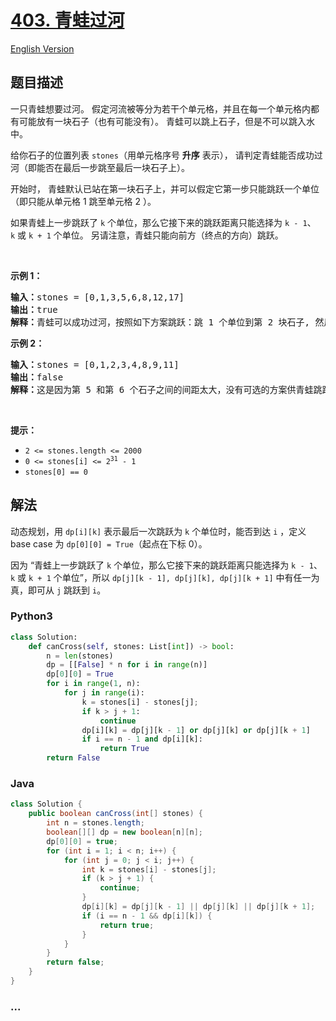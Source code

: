 # [403. 青蛙过河](https://leetcode-cn.com/problems/frog-jump)

[English Version](https://github.com/yanglr/leetcode-ac/blob/master/assets/0400-0499/0403.Frog%20Jump/README_EN.md)

## 题目描述

<!-- 这里写题目描述 -->

<p>一只青蛙想要过河。 假定河流被等分为若干个单元格，并且在每一个单元格内都有可能放有一块石子（也有可能没有）。 青蛙可以跳上石子，但是不可以跳入水中。</p>

<p>给你石子的位置列表 <code>stones</code>（用单元格序号 <strong>升序</strong> 表示）， 请判定青蛙能否成功过河（即能否在最后一步跳至最后一块石子上）。</p>

<p>开始时， 青蛙默认已站在第一块石子上，并可以假定它第一步只能跳跃一个单位（即只能从单元格 1 跳至单元格 2 ）。</p>

<p>如果青蛙上一步跳跃了 <code>k</code><em> </em>个单位，那么它接下来的跳跃距离只能选择为 <code>k - 1</code>、<code>k</code><em> </em>或 <code>k + 1</code> 个单位。 另请注意，青蛙只能向前方（终点的方向）跳跃。</p>

<p> </p>

<p><strong>示例 1：</strong></p>

<pre>
<strong>输入：</strong>stones = [0,1,3,5,6,8,12,17]
<strong>输出：</strong>true
<strong>解释：</strong>青蛙可以成功过河，按照如下方案跳跃：跳 1 个单位到第 2 块石子, 然后跳 2 个单位到第 3 块石子, 接着 跳 2 个单位到第 4 块石子, 然后跳 3 个单位到第 6 块石子, 跳 4 个单位到第 7 块石子, 最后，跳 5 个单位到第 8 个石子（即最后一块石子）。</pre>

<p><strong>示例 2：</strong></p>

<pre>
<strong>输入：</strong>stones = [0,1,2,3,4,8,9,11]
<strong>输出：</strong>false
<strong>解释：</strong>这是因为第 5 和第 6 个石子之间的间距太大，没有可选的方案供青蛙跳跃过去。</pre>

<p> </p>

<p><strong>提示：</strong></p>

<ul>
	<li><code>2 <= stones.length <= 2000</code></li>
	<li><code>0 <= stones[i] <= 2<sup>31</sup> - 1</code></li>
	<li><code>stones[0] == 0</code></li>
</ul>

## 解法

<!-- 这里可写通用的实现逻辑 -->

动态规划，用 `dp[i][k]` 表示最后一次跳跃为 `k` 个单位时，能否到达 `i` ，定义 base case 为 `dp[0][0] = True`（起点在下标 0）。

因为 “青蛙上一步跳跃了 `k` 个单位，那么它接下来的跳跃距离只能选择为 `k - 1`、`k` 或 `k + 1` 个单位”，所以 `dp[j][k - 1], dp[j][k], dp[j][k + 1]` 中有任一为真，即可从 `j` 跳跃到 `i`。

<!-- tabs:start -->

### **Python3**

<!-- 这里可写当前语言的特殊实现逻辑 -->

```python
class Solution:
    def canCross(self, stones: List[int]) -> bool:
        n = len(stones)
        dp = [[False] * n for i in range(n)]
        dp[0][0] = True
        for i in range(1, n):
            for j in range(i):
                k = stones[i] - stones[j];
                if k > j + 1:
                    continue
                dp[i][k] = dp[j][k - 1] or dp[j][k] or dp[j][k + 1]
                if i == n - 1 and dp[i][k]:
                    return True
        return False
```

### **Java**

<!-- 这里可写当前语言的特殊实现逻辑 -->

```java
class Solution {
    public boolean canCross(int[] stones) {
        int n = stones.length;
        boolean[][] dp = new boolean[n][n];
        dp[0][0] = true;
        for (int i = 1; i < n; i++) {
            for (int j = 0; j < i; j++) {
                int k = stones[i] - stones[j];
                if (k > j + 1) {
                    continue;
                }
                dp[i][k] = dp[j][k - 1] || dp[j][k] || dp[j][k + 1];
                if (i == n - 1 && dp[i][k]) {
                    return true;
                }
            }
        }
        return false;
    }
}
```

### **...**

```

```

<!-- tabs:end -->
